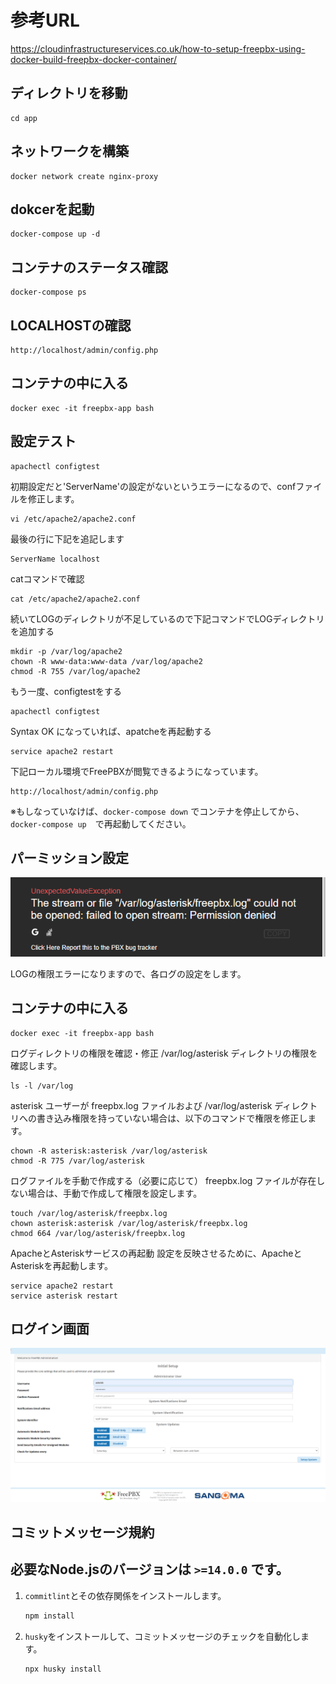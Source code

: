 # 参考URL
https://cloudinfrastructureservices.co.uk/how-to-setup-freepbx-using-docker-build-freepbx-docker-container/

## ディレクトリを移動
```
cd app
```

## ネットワークを構築
```
docker network create nginx-proxy
```

## dokcerを起動
```
docker-compose up -d
```

## コンテナのステータス確認
```
docker-compose ps
```

## LOCALHOSTの確認
```
http://localhost/admin/config.php
```

## コンテナの中に入る
```
docker exec -it freepbx-app bash
```

## 設定テスト
```
apachectl configtest
```

初期設定だと'ServerName'の設定がないというエラーになるので、confファイルを修正します。
```
vi /etc/apache2/apache2.conf
```

最後の行に下記を追記します
```
ServerName localhost
```

catコマンドで確認
```
cat /etc/apache2/apache2.conf
```

続いてLOGのディレクトリが不足しているので下記コマンドでLOGディレクトリを追加する

```
mkdir -p /var/log/apache2
chown -R www-data:www-data /var/log/apache2
chmod -R 755 /var/log/apache2
```

もう一度、configtestをする
```
apachectl configtest
```
Syntax OK
になっていれば、apatcheを再起動する
```
service apache2 restart
```

下記ローカル環境でFreePBXが閲覧できるようになっています。
```
http://localhost/admin/config.php
```
※もしなっていなけば、`docker-compose down` でコンテナを停止してから、`docker-compose up`　で再起動してください。

## パーミッション設定
![alt text](./imgaes/log_permission.png)

LOGの権限エラーになりますので、各ログの設定をします。

## コンテナの中に入る
```
docker exec -it freepbx-app bash
```

ログディレクトリの権限を確認・修正
/var/log/asterisk ディレクトリの権限を確認します。
```
ls -l /var/log
```
asterisk ユーザーが freepbx.log ファイルおよび /var/log/asterisk ディレクトリへの書き込み権限を持っていない場合は、以下のコマンドで権限を修正します。
```
chown -R asterisk:asterisk /var/log/asterisk
chmod -R 775 /var/log/asterisk
```
ログファイルを手動で作成する（必要に応じて）
freepbx.log ファイルが存在しない場合は、手動で作成して権限を設定します。
```
touch /var/log/asterisk/freepbx.log
chown asterisk:asterisk /var/log/asterisk/freepbx.log
chmod 664 /var/log/asterisk/freepbx.log
```
ApacheとAsteriskサービスの再起動
設定を反映させるために、ApacheとAsteriskを再起動します。
```
service apache2 restart
service asterisk restart
```
## ログイン画面
![alt text](./imgaes/login.png)

## コミットメッセージ規約
## 必要なNode.jsのバージョンは `>=14.0.0` です。

1. `commitlint`とその依存関係をインストールします。
    ```bash
    npm install
    ```

2. `husky`をインストールして、コミットメッセージのチェックを自動化します。
    ```bash
    npx husky install
    ```

